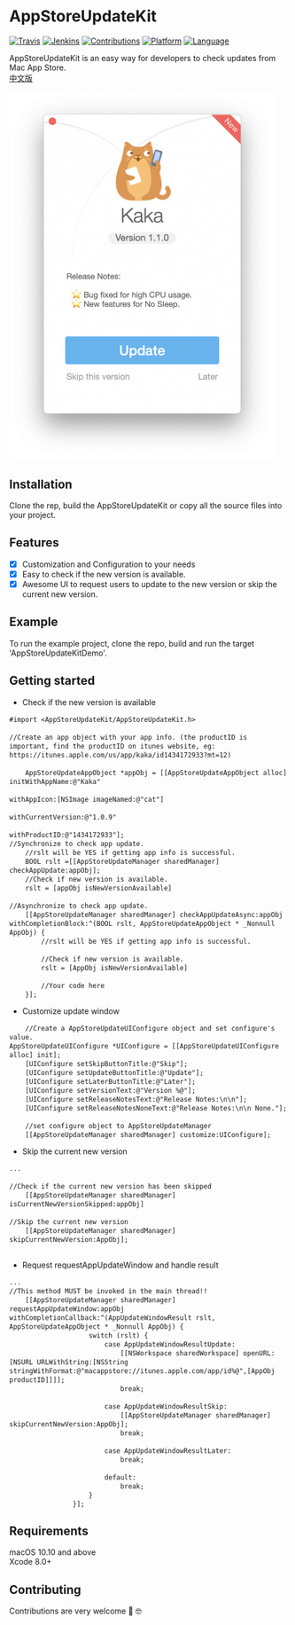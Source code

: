 # AppStoreUpdateKit
[![Travis](https://img.shields.io/badge/build-passing-brightgreen.svg)](https://github.com/HsiangHo/AppStoreUpdateKit)
[![Jenkins](https://img.shields.io/badge/license-GPL2-red.svg)](https://github.com/HsiangHo/AppStoreUpdateKit/blob/master/LICENSE)
[![Contributions](https://img.shields.io/badge/contributions-welcome-brightgreen.svg?style=flat)](https://github.com/HsiangHo/AppStoreUpdateKit/issues)
[![Platform](https://img.shields.io/badge/platform-macOS-yellow.svg)]()
[![Language](https://img.shields.io/badge/Language-Objective--C-green.svg)]()  
  
AppStoreUpdateKit is an easy way for developers to check updates from Mac App Store.  
[中文版](https://github.com/HsiangHo/AppStoreUpdateKit/blob/master/README_zh.md)  

<img src="doc/screenshot1.png" width="480px">

## Installation
Clone the rep, build the AppStoreUpdateKit or copy all the source files into your project.
  
## Features
- [x] Customization and Configuration to your needs
- [x] Easy to check if the new version is available.
- [x] Awesome UI to request users to update to the new version or skip the current new version.

## Example

To run the example project, clone the repo, build and run the target 'AppStoreUpdateKitDemo'.

## Getting started  
- Check if the new version is available
```
#import <AppStoreUpdateKit/AppStoreUpdateKit.h>

//Create an app object with your app info. (the productID is important, find the productID on itunes website, eg: https://itunes.apple.com/us/app/kaka/id1434172933?mt=12)

    AppStoreUpdateAppObject *appObj = [[AppStoreUpdateAppObject alloc] initWithAppName:@"Kaka"
                                                                           withAppIcon:[NSImage imageNamed:@"cat"]
                                                                    withCurrentVersion:@"1.0.9"
                                                                         withProductID:@"1434172933"];
//Synchronize to check app update.
    //rslt will be YES if getting app info is successful.
    BOOL rslt =[[AppStoreUpdateManager sharedManager] checkAppUpdate:appObj];
    //Check if new version is available.
    rslt = [appObj isNewVersionAvailable]
    
//Asynchronize to check app update.
    [[AppStoreUpdateManager sharedManager] checkAppUpdateAsync:appObj withCompletionBlock:^(BOOL rslt, AppStoreUpdateAppObject * _Nonnull AppObj) {
        //rslt will be YES if getting app info is successful.
        
        //Check if new version is available.
        rslt = [AppObj isNewVersionAvailable]
        
        //Your code here
    }];

```

- Customize update window

```
    //Create a AppStoreUpdateUIConfigure object and set configure's value.
AppStoreUpdateUIConfigure *UIConfigure = [[AppStoreUpdateUIConfigure alloc] init];
    [UIConfigure setSkipButtonTitle:@"Skip"];
    [UIConfigure setUpdateButtonTitle:@"Update"];
    [UIConfigure setLaterButtonTitle:@"Later"];
    [UIConfigure setVersionText:@"Version %@"];
    [UIConfigure setReleaseNotesText:@"Release Notes:\n\n"];
    [UIConfigure setReleaseNotesNoneText:@"Release Notes:\n\n None."];
    
    //set configure object to AppStoreUpdateManager
    [[AppStoreUpdateManager sharedManager] customize:UIConfigure];
```

- Skip the current new version
```
...

//Check if the current new version has been skipped 
    [[AppStoreUpdateManager sharedManager] isCurrentNewVersionSkipped:appObj]
    
//Skip the current new version
    [[AppStoreUpdateManager sharedManager] skipCurrentNewVersion:AppObj];
      
```

- Request requestAppUpdateWindow and handle result

```
...
//This method MUST be invoked in the main thread!!
    [[AppStoreUpdateManager sharedManager] requestAppUpdateWindow:appObj withCompletionCallback:^(AppUpdateWindowResult rslt, AppStoreUpdateAppObject * _Nonnull AppObj) {
                    switch (rslt) {
                        case AppUpdateWindowResultUpdate:
                            [[NSWorkspace sharedWorkspace] openURL:[NSURL URLWithString:[NSString stringWithFormat:@"macappstore://itunes.apple.com/app/id%@",[AppObj productID]]]];
                            break;
                            
                        case AppUpdateWindowResultSkip:
                            [[AppStoreUpdateManager sharedManager] skipCurrentNewVersion:AppObj];
                            break;
                            
                        case AppUpdateWindowResultLater:
                            break;
                            
                        default:
                            break;
                    }
                }];

```

## Requirements
macOS 10.10 and above  
Xcode 8.0+

## Contributing
Contributions are very welcome 🙌 🤓
